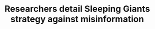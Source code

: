---
title: 'Researchers detail Sleeping Giants strategy against misinformation'

year: 2021

venue: "Tech Policy Press"

link: "https://techpolicy.press/researchers-detail-sleeping-giants-strategy-against-misinformation/"

archive: "https://web.archive.org/web/20210531104205/https://techpolicy.press/researchers-detail-sleeping-giants-strategy-against-misinformation/"

related_paper: "Analyzing the Sleeping Giants Activism Model in Brazil"

---